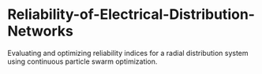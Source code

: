 # Reliability-of-Electrical-Distribution-Networks
Evaluating and optimizing reliability indices for a radial distribution system using continuous particle swarm optimization.
